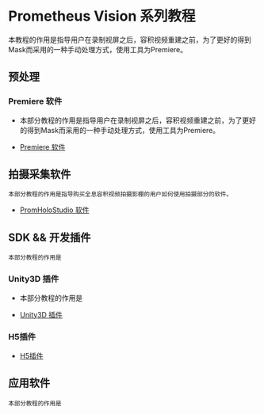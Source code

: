 # Prometheus Vision 系列教程

本教程的作用是指导用户在录制视屏之后，容积视频重建之前，为了更好的得到Mask而采用的一种手动处理方式，使用工具为Premiere。

## 预处理

### Premiere 软件

* 本部分教程的作用是指导用户在录制视屏之后，容积视频重建之前，为了更好的得到Mask而采用的一种手动处理方式，使用工具为Premiere。

* [Premiere 软件](preprocess_premiere.md)

## 拍摄采集软件

    本部分教程的作用是指导购买全息容积视频拍摄影棚的用户如何使用拍摄部分的软件。
* [PromHoloStudio 软件](promholostudio.md)


## SDK && 开发插件

    本部分教程的作用是

### Unity3D 插件

* 本部分教程的作用是

* [Unity3D 插件](develop_unity3d.md)

### H5插件

* [H5插件](develop_h5.md)


## 应用软件

    本部分教程的作用是

